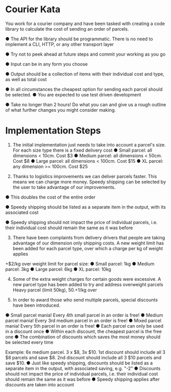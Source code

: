 # Courier Kata

You work for a courier company and have been tasked with creating a code library to
calculate the cost of sending an order of parcels.

● The API for the library should be programmatic. There is no need to implement a CLI,
HTTP, or any other transport layer

● Try not to peek ahead at future steps and commit your working as you go

● Input can be in any form you choose

● Output should be a collection of items with their individual cost and type, as well as
total cost

● In all circumstances the cheapest option for sending each parcel should be selected.
● You are expected to use test driven development

● Take no longer than 2 hours! Do what you can and give us a rough outline of what
further changes you might consider making.

# Implementation Steps
1) The initial implementation just needs to take into account a parcel's size. For each size
type there is a fixed delivery cost
● Small parcel: all dimensions < 10cm. Cost $3
● Medium parcel: all dimensions < 50cm. Cost $8
● Large parcel: all dimensions < 100cm. Cost $15
● XL parcel: any dimension >= 100cm. Cost $25

2) Thanks to logistics improvements we can deliver parcels faster. This means we can
charge more money. Speedy shipping can be selected by the user to take advantage of our
improvements.

● This doubles the cost of the entire order

● Speedy shipping should be listed as a separate item in the output, with its associated
cost

● Speedy shipping should not impact the price of individual parcels, i.e. their individual
cost should remain the same as it was before

3) There have been complaints from delivery drivers that people are taking advantage of our
dimension only shipping costs. A new weight limit has been added for each parcel type, over
which a charge per kg of weight applies

+$2/kg over weight limit for parcel size:
● Small parcel: 1kg
● Medium parcel: 3kg
● Large parcel: 6kg
● XL parcel: 10kg

4) Some of the extra weight charges for certain goods were excessive. A new parcel type
has been added to try and address overweight parcels
Heavy parcel (limit 50kg), $50. +$1/kg over

5) In order to award those who send multiple parcels, special discounts have been
introduced.

● Small parcel mania! Every 4th small parcel in an order is free!
● Medium parcel mania! Every 3rd medium parcel in an order is free!
● Mixed parcel mania! Every 5th parcel in an order is free!
● Each parcel can only be used in a discount once
● Within each discount, the cheapest parcel is the free one
● The combination of discounts which saves the most money should be selected every
time

Example:
6x medium parcel. 3 x $8, 3x $10. 1st discount should include all 3 $8 parcels and save $8.
2nd discount should include all 3 $10 parcels and save $10.
● Just like speedy shipping, discounts should be listed as a separate item in the output,
with associated saving, e.g. "-2"
● Discounts should not impact the price of individual parcels, i.e. their individual cost
should remain the same as it was before
● Speedy shipping applies after discounts are taken into account
